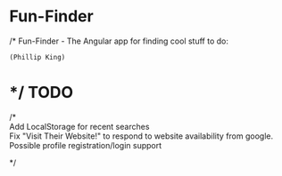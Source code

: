 Fun-Finder
==========
/*
	Fun-Finder - The Angular app for finding cool stuff to do:
	
	
	
	(Phillip King)
	
*/
TODO
==========
/* <br/>
	Add LocalStorage for recent searches<br/>
	Fix "Visit Their Website!" to respond to website availability from google.<br/>
	Possible profile registration/login support

*/
